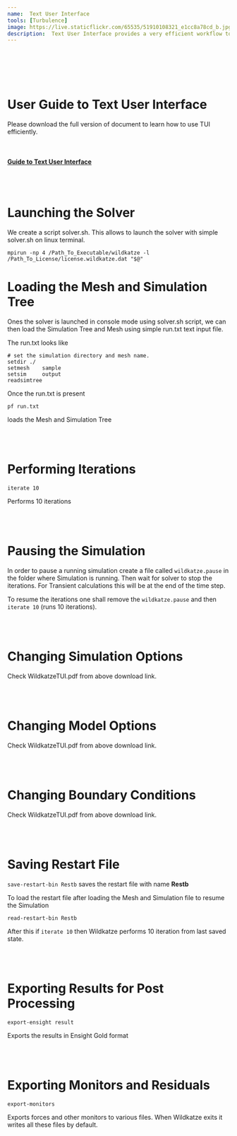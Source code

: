 ```yaml
---
name:  Text User Interface
tools: [Turbulence]
image: https://live.staticflickr.com/65535/51910108321_e1cc8a78cd_b.jpg
description:  Text User Interface provides a very efficient workflow to perform simulations.
---
```


 <br/><br/>
 <br/><br/> 
 
# User Guide to Text User Interface

Please download the full version of document to learn how to use TUI efficiently.
 <br/><br/>
 <br/><br/>
 [**Guide to Text User Interface**](https://github.com/FVUS/wildkatze/blob/main/learning/WildkatzeTUI.pdf )
<br/><br/>
<br/><br/>


# Launching the Solver 

We create a script solver.sh.  This allows to launch the solver with simple solver.sh on linux terminal.

```
mpirun -np 4 /Path_To_Executable/wildkatze -l /Path_To_License/license.wildkatze.dat "$@"
```


# Loading the Mesh and Simulation Tree

Ones the solver is launched in console mode using solver.sh script, we can then load the Simulation Tree and Mesh using simple run.txt text input file. 

The run.txt looks like 

```
# set the simulation directory and mesh name. 
setdir ./ 
setmesh    sample
setsim     output 
readsimtree

```

Once the run.txt is present

```
pf run.txt
```
loads the Mesh and Simulation Tree

<br/><br/>
# Performing Iterations

```
iterate 10
```

Performs 10 iterations

<br/><br/>
# Pausing the Simulation

In order to pause a running simulation create a file called ``` wildkatze.pause ``` in the folder where Simulation is running. Then wait for solver to stop the iterations.  For Transient calculations this will be at the end of the time step.

To resume the iterations one shall remove the ``` wildkatze.pause ``` and then ``` iterate 10 ``` (runs 10 iterations).

<br/><br/>
# Changing Simulation Options

Check WildkatzeTUI.pdf from above download link.

<br/><br/>
# Changing Model Options

Check WildkatzeTUI.pdf from above download link.

<br/><br/>
# Changing Boundary Conditions

Check WildkatzeTUI.pdf from above download link.

<br/><br/>
# Saving Restart File

``` save-restart-bin Restb ```  saves the restart file with name **Restb**

To load the restart file after loading the Mesh and Simulation file to resume the Simulation

``` read-restart-bin Restb ``` 

After this if ``` iterate 10 ``` then Wildkatze performs 10 iteration from last saved state.


<br/><br/>
# Exporting Results for Post Processing

``` export-ensight result ``` 

Exports the results in Ensight Gold format

<br/><br/>
# Exporting Monitors and Residuals

``` export-monitors ``` 

Exports forces and other monitors to various files.  When Wildkatze exits it writes all these files by default. 

 
